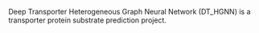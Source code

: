 Deep Transporter Heterogeneous Graph Neural Network (DT_HGNN) is a transporter protein substrate prediction project.

